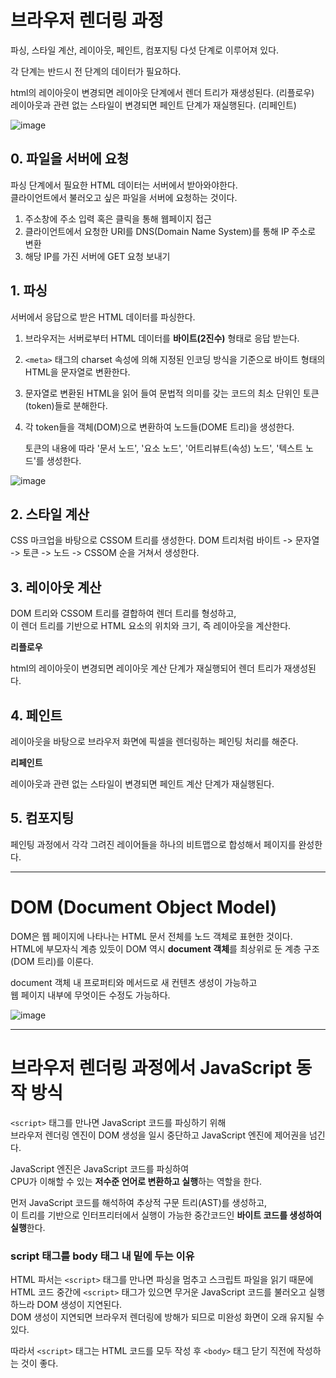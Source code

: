 # 브라우저 렌더링 과정

파싱, 스타일 계산, 레이아웃, 페인트, 컴포지팅 다섯 단계로 이루어져 있다.

각 단계는 반드시 전 단계의 데이터가 필요하다.

html의 레이아웃이 변경되면 레이아웃 단계에서 렌더 트리가 재생성된다. (리플로우)  
레이아웃과 관련 없는 스타일이 변경되면 페인트 단계가 재실행된다. (리페인트)

![image](https://user-images.githubusercontent.com/87015026/223955642-89b08dc5-d710-4b95-9c31-09f840279cfc.png)

## 0. 파일을 서버에 요청

파싱 단계에서 필요한 HTML 데이터는 서버에서 받아와야한다.  
클라이언트에서 불러오고 싶은 파일을 서버에 요청하는 것이다.

1. 주소창에 주소 입력 혹은 클릭을 통해 웹페이지 접근
2. 클라이언트에서 요청한 URI를 DNS(Domain Name System)를 통해 IP 주소로 변환
3. 해당 IP를 가진 서버에 GET 요청 보내기

## 1. 파싱

서버에서 응답으로 받은 HTML 데이터를 파싱한다.

1. 브라우저는 서버로부터 HTML 데이터를 **바이트(2진수)** 형태로 응답 받는다.
2. `<meta>` 태그의 charset 속성에 의해 지정된 인코딩 방식을 기준으로 바이트 형태의 HTML을 문자열로 변환한다.
3. 문자열로 변환된 HTML을 읽어 들여 문법적 의미를 갖는 코드의 최소 단위인 토큰(token)들로 분해한다.
4. 각 token들을 객체(DOM)으로 변환하여 노드들(DOME 트리)을 생성한다.

   토큰의 내용에 따라 '문서 노드', '요소 노드', '어트리뷰트(속성) 노드', '텍스트 노드'를 생성한다.

![image](https://user-images.githubusercontent.com/87015026/223961397-5343ca0a-b952-418b-b838-c8c7e64b2a09.png)

## 2. 스타일 계산

CSS 마크업을 바탕으로 CSSOM 트리를 생성한다.
DOM 트리처럼 바이트 -> 문자열 -> 토큰 -> 노드 -> CSSOM 순을 거쳐서 생성한다.

## 3. 레이아웃 계산

DOM 트리와 CSSOM 트리를 결합하여 렌더 트리를 형성하고,  
이 렌더 트리를 기반으로 HTML 요소의 위치와 크기, 즉 레이아웃을 계산한다.

**리플로우**

html의 레이아웃이 변경되면 레이아웃 계산 단계가 재실행되어 렌더 트리가 재생성된다.

## 4. 페인트

레이아웃을 바탕으로 브라우저 화면에 픽셀을 렌더링하는 페인팅 처리를 해준다.

**리페인트**

레이아웃과 관련 없는 스타일이 변경되면 페인트 계산 단계가 재실행된다.

## 5. 컴포지팅

페인팅 과정에서 각각 그려진 레이어들을 하나의 비트맵으로 합성해서 페이지를 완성한다.

---

# DOM (Document Object Model)

DOM은 웹 페이지에 나타나는 HTML 문서 전체를 노드 객체로 표현한 것이다.  
HTML에 부모자식 계층 있듯이 DOM 역시 **document 객체**를 최상위로 둔 계층 구조 (DOM 트리)를 이룬다.

document 객체 내 프로퍼티와 메서드로 새 컨텐츠 생성이 가능하고  
웹 페이지 내부에 무엇이든 수정도 가능하다.

![image](https://user-images.githubusercontent.com/87015026/224095809-5afb7fe1-6893-4131-b7f5-5afd052a12eb.png)

---

# 브라우저 렌더링 과정에서 JavaScript 동작 방식

`<script>` 태그를 만나면 JavaScript 코드를 파싱하기 위해  
브라우저 렌더링 엔진이 DOM 생성을 일시 중단하고 JavaScript 엔진에 제어권을 넘긴다.

JavaScript 엔진은 JavaScript 코드를 파싱하여  
CPU가 이해할 수 있는 **저수준 언어로 변환하고 실행**하는 역할을 한다.

먼저 JavaScript 코드를 해석하여 추상적 구문 트리(AST)를 생성하고,  
이 트리를 기반으로 인터프리터에서 실행이 가능한 중간코드인 **바이트 코드를 생성하여 실행**한다.

### script 태그를 body 태그 내 밑에 두는 이유

HTML 파서는 `<script>` 태그를 만나면 파싱을 멈추고 스크립트 파일을 읽기 때문에 HTML 코드 중간에 `<script>` 태그가 있으면 무거운 JavaScript 코드를 불러오고 실행하느라 DOM 생성이 지연된다.  
DOM 생성이 지연되면 브라우저 렌더링에 방해가 되므로 미완성 화면이 오래 유지될 수 있다.

따라서 `<script>` 태그는 HTML 코드를 모두 작성 후 `<body>` 태그 닫기 직전에 작성하는 것이 좋다.
